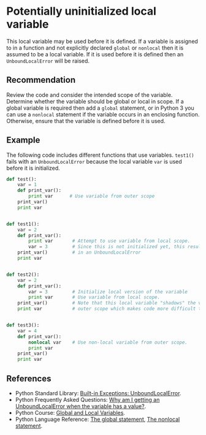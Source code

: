 # Potentially uninitialized local variable
This local variable may be used before it is defined. If a variable is assigned to in a function and not explicitly declared `global` or `nonlocal` then it is assumed to be a local variable. If it is used before it is defined then an `UnboundLocalError` will be raised.


## Recommendation
Review the code and consider the intended scope of the variable. Determine whether the variable should be global or local in scope. If a global variable is required then add a `global` statement, or in Python 3 you can use a `nonlocal` statement if the variable occurs in an enclosing function. Otherwise, ensure that the variable is defined before it is used.


## Example
The following code includes different functions that use variables. `test1()` fails with an `UnboundLocalError` because the local variable `var` is used before it is initialized.


```python
def test():
    var = 1 
    def print_var():
        print var      # Use variable from outer scope
    print_var()
    print var 


def test1():
    var = 2 
    def print_var():
        print var       # Attempt to use variable from local scope. 
        var = 3         # Since this is not initialized yet, this results
    print_var()         # in an UnboundLocalError
    print var 


def test2():
    var = 2 
    def print_var():
        var = 3         # Initialize local version of the variable
        print var       # Use variable from local scope.
    print_var()         # Note that this local variable "shadows" the variable from
    print var           # outer scope which makes code more difficult to interpret.


def test3():
    var = 4
    def print_var():
        nonlocal var    # Use non-local variable from outer scope.
        print var
    print_var()
    print var
```

## References
* Python Standard Library: [Built-in Exceptions: UnboundLocalError](http://docs.python.org/library/exceptions.html#exceptions.UnboundLocalError).
* Python Frequently Asked Questions: [Why am I getting an UnboundLocalError when the variable has a value?](http://docs.python.org/2/faq/programming.html#why-am-i-getting-an-unboundlocalerror-when-the-variable-has-a-value).
* Python Course: [Global and Local Variables](http://www.python-course.eu/global_vs_local_variables.php).
* Python Language Reference: [The global statement](http://docs.python.org/2.7/reference/simple_stmts.html#index-54), [The nonlocal statement](http://docs.python.org/3.3/reference/simple_stmts.html#index-43).
